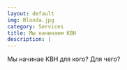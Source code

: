 ```yaml
---
layout: default
img: Blonda.jpg
category: Services
title: Мы начинаем КВН
description: |
---
```

Мы начинае КВН для кого? Для чего?